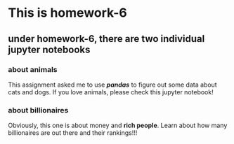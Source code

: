# This is homework-6
## under homework-6, there are two individual jupyter notebooks
### about animals
This assignment asked me to use ***pandas*** to figure out some data about cats and dogs. If you love animals, please check this jupyter notebook! 
### about billionaires
Obviously, this one is about money and **rich people**. Learn about how many billionaires are out there and their rankings!!! 
 

